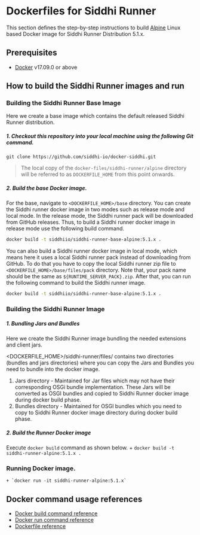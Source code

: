 # Dockerfiles for Siddhi Runner #

This section defines the step-by-step instructions to build [Alpine](https://hub.docker.com/_/alpine/) Linux based Docker image for Siddhi Runner Distribution 5.1.x.

## Prerequisites

* [Docker](https://www.docker.com/get-docker) v17.09.0 or above

## How to build the Siddhi Runner images and run

### Building the Siddhi Runner Base Image
Here we create a base image which contains the default released Siddhi Runner distribution. 

##### 1. Checkout this repository into your local machine using the following Git command.

```
git clone https://github.com/siddhi-io/docker-siddhi.git
```

>The local copy of the `docker-files/siddhi-runner/alpine` directory will be referred to as `DOCKERFILE_HOME` from this point onwards.

##### 2. Build the base Docker image.

For the base, navigate to `<DOCKERFILE_HOME>/base` directory. You can create the Siddhi runner docker image in two modes such as release mode and local mode. In the release mode, the Siddhi runner pack will be downloaded from GitHub releases. Thus, to build a Siddhi runner docker image in release mode use the following build command.

```sh
docker build -t siddhiio/siddhi-runner-base-alpine:5.1.x .
```

You can also build a Siddhi runner docker image in local mode, which means here it uses a local Siddhi runner pack instead of downloading from GitHub. To do that you have to copy the local Siddhi runner zip file to `<DOCKERFILE_HOME>/base/files/pack` directory. Note that, your pack name should be the same as `${RUNTIME_SERVER_PACK}.zip`. After that, you can run the following command to build the Siddhi runner image.

```sh
docker build -t siddhiio/siddhi-runner-base-alpine:5.1.x .
```

### Building the Siddhi Runner Image

##### 1. Bundling Jars and Bundles
Here we create the Siddhi Runner image bundling the needed extensions and client jars.
       
<DOCKERFILE_HOME>/siddhi-runner/files/ contains two directories (bundles and jars directories) where you can copy the Jars and Bundles you need to bundle into the docker image.
1. Jars directory - Maintained for Jar files which may not have their corresponding OSGi bundle implementation. These Jars will be converted as OSGI bundles and copied to Siddhi Runner docker image during docker build phase. 
2. Bundles directory - Maintained for OSGI bundles which you need to copy to Siddhi Runner docker image directory during docker build phase.
  
##### 2. Build the Runner Docker image
  Execute `docker build` command as shown below. 
    + `docker build -t siddhi-runner-alpine:5.1.x .`
    
### Running Docker image.

    + `docker run -it siddhi-runner-alpine:5.1.x`

## Docker command usage references

* [Docker build command reference](https://docs.docker.com/engine/reference/commandline/build/)
* [Docker run command reference](https://docs.docker.com/engine/reference/run/)
* [Dockerfile reference](https://docs.docker.com/engine/reference/builder/)